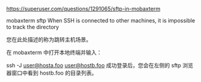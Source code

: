 https://superuser.com/questions/1291065/sftp-in-mobaxterm

mobaxterm  sftp  When SSH is connected to other machines, it is impossible to track the directory

您在此处描述的称为跳转主机场景。

在 mobaxterm 中打开本地终端并输入：

ssh -J user@hosta.foo user@hostb.foo 
成功登录后，您会在左侧的 sftp 浏览器窗口中看到 hostb.foo 的目录列表。
